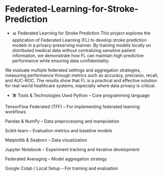 # Federated-Learning-for-Stroke-Prediction
- 📊 Federated Learning for Stroke Prediction
This project explores the application of Federated Learning (FL) to develop stroke prediction models in a privacy-preserving manner. By training models locally on distributed medical data without centralizing sensitive patient information, we demonstrate how FL can maintain high predictive performance while ensuring data confidentiality.

We evaluate multiple federated settings and aggregation strategies, measuring performance through metrics such as accuracy, precision, recall, and AUC-ROC. The results show that FL is a practical and effective solution for real-world healthcare systems, especially where data privacy is critical.

- 🛠 Tools & Technologies Used
Python – Core programming language

TensorFlow Federated (TFF) – For implementing federated learning workflows

Pandas & NumPy – Data preprocessing and manipulation

Scikit-learn – Evaluation metrics and baseline models

Matplotlib & Seaborn – Data visualization

Jupyter Notebook – Experiment tracking and iterative development

Federated Averaging – Model aggregation strategy

Google Colab / Local Setup – For training and evaluation
